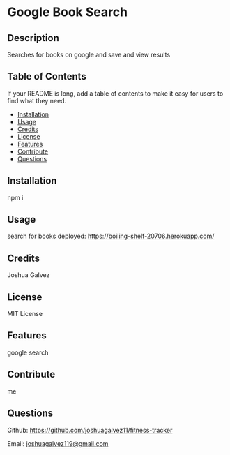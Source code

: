 
# Google Book Search

## Description
Searches for books on google and save and view results

## Table of Contents
If your README is long, add a table of contents to make it easy for users to find what they need.
- [Installation](#installation)
- [Usage](#usage)
- [Credits](#credits)
- [License](#license)
- [Features](#features)
- [Contribute](#contribute)
- [Questions](#questions)

## Installation
npm i

## Usage
search for books
deployed: https://boiling-shelf-20706.herokuapp.com/
    
## Credits
Joshua Galvez

## License
MIT License

## Features
google search

## Contribute
me

## Questions
Github: https://github.com/joshuagalvez11/fitness-tracker

Email: joshuagalvez119@gmail.com
